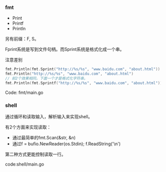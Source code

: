 

### fmt

- Print
- Printf
- Println

另有前缀：F, S。

Fprint系统是写到文件句柄。而Sprint系统是格式化成一个串。

注意差别

```go
fmt.Println(fmt.Sprint("http://%s/%s", "www.baidu.com", "about.html"))
fmt.Println("http://%s/%s", "www.baidu.com", "about.html")
// 前2个效果相同。下面一个才是格式化字符串。
fmt.Println(fmt.Sprintf("http://%s/%s", "www.baidu.com", "about.html"))
```

Code: fmt/main.go



### shell

通过循环和读取输入，解析输入来实现shell。

有2个方面来实现读取：

- 通过最简单的fmt.Scan(&str, &n)
- 通过f = bufio.NewReader(os.Stdin); f.ReadString('\n')

第二种方式更能控制读取一行。

code:shell/main.go

